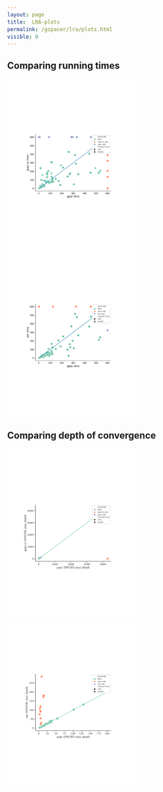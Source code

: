 ```yaml
---
layout: page
title:  LRA-plots
permalink: /gspacer/lra/plots.html
visible: 0
---
```

## Comparing running times
<!-- ![GSpacer-bw vs GSpacer-sc](/assets/gspc/LRA/plots/gspcgspc-sctime.svg)  -->
<!-- ![GSpacer-bw vs Spacer-bw](/assets/gspc/LRA/plots/gspcspctime.svg) -->
[<img src="/assets/gspc/LRA/plots/gspcgspc-sctime.svg" width="300"/>](/assets/gspc/LRA/plots/gspcgspc-sctime.svg)   [<img src="/assets/gspc/LRA/plots/gspcspctime.svg" width="300"/>](/assets/gspc/LIA-LIN/plots/gspcspctime.svg) 
## Comparing depth of convergence
<!-- ![GSpacer-bw vs GSpacer-sc](/assets/gspc/LRA/plots/gspcgspc-scSPACER_max_depth.svg) -->
<!-- ![GSpacer-bw vs Spacer-bw](/assets/gspc/LRA/plots/gspcspcSPACER_max_depth.svg) -->

[<img src="/assets/gspc/LRA/plots/gspcgspc-scSPACER_max_depth.svg" width="300"/>](/assets/gspc/LRA/plots/gspcgspc-scSPACER_max_depth.svg)  [<img src="/assets/gspc/LRA/plots/gspcspcSPACER_max_depth.svg" width="300"/>](/assets/gspc/LRA/plots/gspcspcSPACER_max_depth.svg) 
